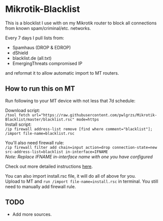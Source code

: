 # Mikrotik-Blacklist
This is a blocklist I use with on my Mikrotik router to block all connections from known spam/criminal/etc. networks.

Every 7 days I pull lists from:
- Spamhaus (DROP & EDROP)
- dShield  
- blacklist.de (all.txt)
- EmergingThreats compromised IP

and reformat it to allow automatic import to MT routers.

## How to run this on MT
Run following to your MT device with not less that 7d schedule:  

Download script:  
`/tool fetch url="https://raw.githubusercontent.com/pwlgrzs/Mikrotik-Blacklist/master/blacklist.rsc" mode=https`  
Install script:  
`/ip firewall address-list remove [find where comment="blacklist"]; /import file-name=blacklist.rsc`

You'll also need firewall rule:  
`/ip firewall filter add chain=input action=drop connection-state=new src-address-list=blacklist in-interface=IFNAME`  
*Note: Replace IFNAME in-interface name with one you have configured*

Check out more detailed instructions [here](https://pawelgrzes.pl/blog/mikrotik-blacklist).

You can also import install.rsc file, it will do all of above for you.  
Upload to MT and `run /import file-name=install.rsc` in terminal. You still need to manually add firewall rule.
## TODO
 - Add more sources.
